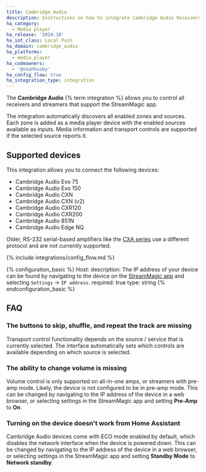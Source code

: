 ```yaml
---
title: Cambridge Audio
description: Instructions on how to integrate Cambridge Audio Receivers into Home Assistant.
ha_category:
  - Media player
ha_release: '2024.10'
ha_iot_class: Local Push
ha_domain: cambridge_audio
ha_platforms:
  - media_player
ha_codeowners:
  - '@noahhusby'
ha_config_flow: true
ha_integration_type: integration
---
```


The **Cambridge Audio** {% term integration %} allows you to control all receivers and streamers that support the StreamMagic app.

The integration automatically discovers all enabled zones and sources. Each zone is added as a media player device with the enabled sources available as inputs. Media information and transport controls are supported if the selected source reports it.

## Supported devices

This integration allows you to connect the following devices:

- Cambridge Audio Evo 75
- Cambridge Audio Evo 150
- Cambridge Audio CXN
- Cambridge Audio CXN (v2)
- Cambridge Audio CXR120
- Cambridge Audio CXR200
- Cambridge Audio 851N
- Cambridge Audio Edge NQ

Older, RS-232 serial-based amplifiers like the [CXA series](https://www.cambridgeaudio.com/usa/en/products/hi-fi/cx-series-2/cxa81)
use a different protocol and are not currently supported.

{% include integrations/config_flow.md %}

{% configuration_basic %}
Host:
    description: The IP address of your device can be found by navigating to the device on the [StreamMagic app](https://www.cambridgeaudio.com/usa/en/products/streammagic) and selecting `Settings` → `IP address`.
    required: true
    type: string
{% endconfiguration_basic %}

## FAQ

### The buttons to skip, shuffle, and repeat the track are missing

Transport control functionality depends on the source / service that is currently selected.
The interface automatically sets which controls are available depending on which source is selected.

### The ability to change volume is missing

Volume control is only supported on all-in-one amps, or streamers with pre-amp mode.
Likely, the device is not configured to be in pre-amp mode.
This can be changed by navigating to the IP address of the device in a web browser,
or selecting settings in the StreamMagic app and setting **Pre-Amp** to **On**.

### Turning on the device doesn't work from Home Assistant

Cambridge Audio devices come with ECO mode enabled by default, which disables the network interface when
the device is powered down. This can be changed by navigating to the IP address of the device in a web browser,
or selecting settings in the StreamMagic app and setting **Standby Mode** to **Network standby**.
